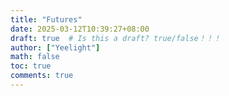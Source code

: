 ```yaml
---
title: "Futures"
date: 2025-03-12T10:39:27+08:00
draft: true  # Is this a draft? true/false！！！
author: ["Yeelight"]
math: false
toc: true
comments: true
---
```


